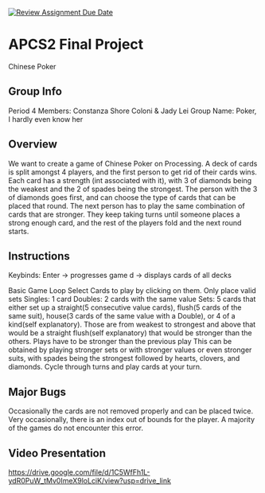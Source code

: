 [![Review Assignment Due Date](https://classroom.github.com/assets/deadline-readme-button-24ddc0f5d75046c5622901739e7c5dd533143b0c8e959d652212380cedb1ea36.svg)](https://classroom.github.com/a/syDSSnTt)
# APCS2 Final Project
Chinese Poker
## Group Info
Period 4
Members: Constanza Shore Coloni & Jady Lei
Group Name: Poker, I hardly even know her
## Overview
We want to create a game of Chinese Poker on Processing. A deck of cards is split amongst 4 players, and the first person to get rid of their cards wins. Each card has a strength (int associated with it), with 3 of diamonds being the weakest and the 2 of spades being the strongest. The person with the 3 of diamonds goes first, and can choose the type of cards that can be placed that round. The next person has to play the same combination of cards that are stronger. They keep taking turns until someone places a strong enough card, and the rest of the players fold and the next round starts.
## Instructions
Keybinds:
Enter -> progresses game
d -> displays cards of all decks

Basic Game Loop
Select Cards to play by clicking on them.
Only place valid sets
Singles: 1 card
Doubles: 2 cards with the same value
Sets: 5 cards that either set up a straight(5 consecutive value cards), flush(5 cards of the same suit), house(3 cards of the same value with a Double), or 4 of a kind(self explanatory).
Those are from weakest to strongest and above that would be a straight flush(self explanatory) that would be stronger than the others.
Plays have to be stronger than the previous play
This can be obtained by playing stronger sets or with stronger values or even stronger suits, with spades being the strongest followed by hearts, clovers, and diamonds.
Cycle through turns and play cards at your turn.

## Major Bugs
Occasionally the cards are not removed properly and can be placed twice.
Very occasionally, there is an index out of bounds for the player. A majority of the games do not encounter this error.

## Video Presentation
https://drive.google.com/file/d/1C5WfFh1L-ydR0PuW_tMv0ImeX9loLciK/view?usp=drive_link
